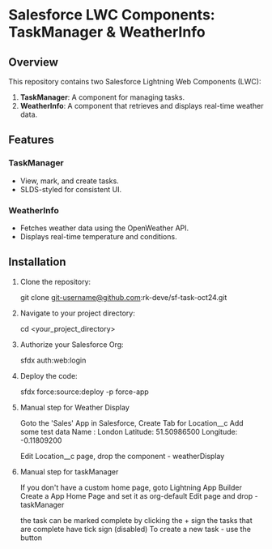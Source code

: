 # Salesforce LWC Components: TaskManager & WeatherInfo

## Overview
This repository contains two Salesforce Lightning Web Components (LWC):

1. **TaskManager**: A component for managing tasks.
2. **WeatherInfo**: A component that retrieves and displays real-time weather data.

## Features

### TaskManager
- View, mark, and create tasks.
- SLDS-styled for consistent UI.
  
### WeatherInfo
- Fetches weather data using the OpenWeather API.
- Displays real-time temperature and conditions.

## Installation
1. Clone the repository:
   
   git clone git-username@github.com:rk-deve/sf-task-oct24.git 

2. Navigate to your project directory:

    cd <your_project_directory>

3. Authorize your Salesforce Org:

    sfdx auth:web:login

4. Deploy the code:

    sfdx force:source:deploy -p force-app

5. Manual step for Weather Display 

   Goto the 'Sales' App in Salesforce, Create Tab for Location__c 
   Add some test data 
   Name : London 
   Latitude: 51.50986500
   Longitude: -0.11809200

   Edit Location__c page, drop the component - weatherDisplay 

6. Manual step for taskManager 

   If you don't have a custom home page, goto Lightning App Builder
   Create a App Home Page and set it as org-default
   Edit page and drop - taskManager 

   the task can be marked complete by clicking the + sign 
   the tasks that are complete have tick sign (disabled)
   To create a new task - use the button 
